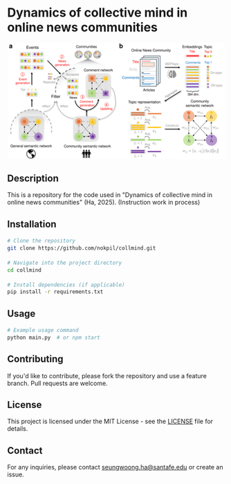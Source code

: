 # Dynamics of collective mind in online news communities

![Project Image](Fig1.png)

## Description
This is a repository for the code used in "Dynamics of collective mind in online news communities" (Ha, 2025).
(Instruction work in process)

## Installation
```sh
# Clone the repository
git clone https://github.com/nokpil/collmind.git

# Navigate into the project directory
cd collmind

# Install dependencies (if applicable)
pip install -r requirements.txt
```

## Usage
```sh
# Example usage command
python main.py  # or npm start
```

## Contributing
If you'd like to contribute, please fork the repository and use a feature branch. Pull requests are welcome.

## License
This project is licensed under the MIT License - see the [LICENSE](LICENSE.txt) file for details.

## Contact
For any inquiries, please contact seungwoong.ha@santafe.edu or create an issue.
